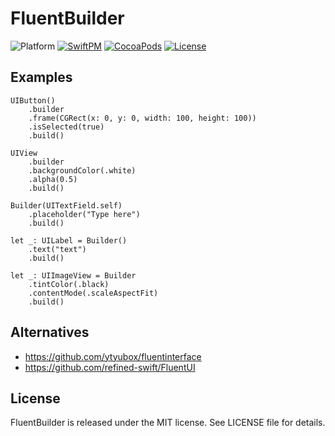 # FluentBuilder

![Platform](https://img.shields.io/badge/platforms-iOS%20%7C%20macOS%20%7C%20tvOS%20%7C%20watchOS-lightgray.svg?style=flat)
[![SwiftPM](https://img.shields.io/badge/SPM-compatible-green.svg?style=flat)](https://github.com/hectr/FluentBuilder/blob/master/Package.swift)
[![CocoaPods](https://img.shields.io/cocoapods/v/FluentBuilder.svg?style=flat)](https://cocoapods.org/pods/FluentBuilder)
[![License](https://img.shields.io/badge/license-MIT-blue.svg?style=flat)](https://github.com/hectr/FluentBuilder/blob/master/LICENSE)

## Examples

```
UIButton()
    .builder
    .frame(CGRect(x: 0, y: 0, width: 100, height: 100))
    .isSelected(true)
    .build()

UIView
    .builder
    .backgroundColor(.white)
    .alpha(0.5)
    .build()

Builder(UITextField.self)
    .placeholder("Type here")
    .build()

let _: UILabel = Builder()
    .text("text")
    .build()

let _: UIImageView = Builder
    .tintColor(.black)
    .contentMode(.scaleAspectFit)
    .build()
```

## Alternatives

- <https://github.com/ytyubox/fluentinterface>
- <https://github.com/refined-swift/FluentUI>

## License

FluentBuilder is released under the MIT license. See LICENSE file for details.
